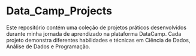 # Data_Camp_Projects
Este repositório contém uma coleção de projetos práticos desenvolvidos durante minha jornada de aprendizado na plataforma DataCamp. Cada projeto demonstra diferentes habilidades e técnicas em Ciência de Dados, Análise de Dados e Programação.
